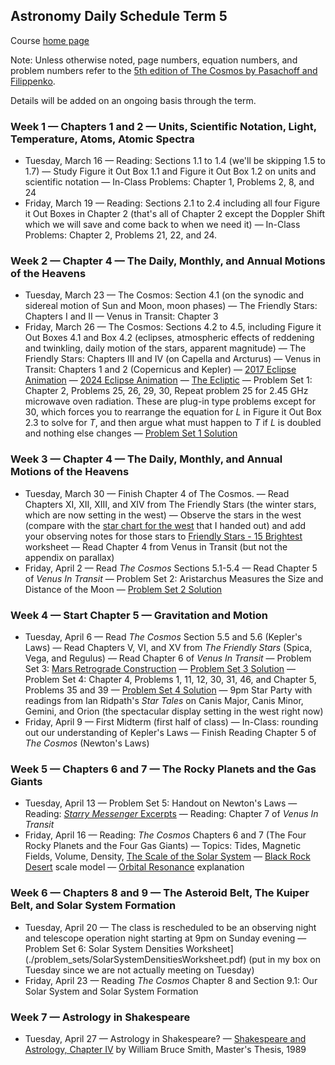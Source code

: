 ## Astronomy Daily Schedule Term 5

Course [home page](./)

Note: Unless otherwise noted, page numbers, equation numbers, and problem numbers refer to the [5th edition of The Cosmos by Pasachoff and Filippenko](https://www.amazon.com/Cosmos-Astronomy-New-Millennium/dp/1108431380).

Details will be added on an ongoing basis through the term.

### Week 1 &mdash; Chapters 1 and 2 &mdash; Units, Scientific Notation, Light, Temperature, Atoms, Atomic Spectra

* Tuesday, March 16 &mdash; Reading: Sections 1.1 to 1.4 (we'll be skipping 1.5 to 1.7) &mdash; Study Figure it Out Box 1.1 and Figure it Out Box 1.2 on units and scientific notation &mdash; In-Class Problems: Chapter 1, Problems 2, 8, and 24
* Friday, March 19 &mdash; Reading: Sections 2.1 to 2.4 including all four Figure it Out Boxes in Chapter 2 (that's all of Chapter 2 except the Doppler Shift which we will save and come back to when we need it) &mdash; In-Class Problems: Chapter 2, Problems 21, 22, and 24.

### Week 2 &mdash; Chapter 4 &mdash; The Daily, Monthly, and Annual Motions of the Heavens

* Tuesday, March 23 &mdash; The Cosmos: Section 4.1 (on the synodic and sidereal motion of Sun and Moon, moon phases) &mdash; The Friendly Stars: Chapters I and II &mdash; Venus in Transit: Chapter 3
* Friday, March 26 &mdash; The Cosmos: Sections 4.2 to 4.5, including Figure it Out Boxes 4.1 and Box 4.2 (eclipses, atmospheric effects of reddening and twinkling, daily motion of the stars, apparent magnitude)  &mdash; The Friendly Stars: Chapters III and IV (on Capella and Arcturus) &mdash; Venus in Transit: Chapters 1 and 2 (Copernicus and Kepler) &mdash; [2017 Eclipse Animation](https://youtu.be/yKFPL9xBe_U) &mdash; [2024 Eclipse Animation](https://eclipse.gsfc.nasa.gov/SEpath/SEpath2001/SE2024Apr08Tpath.html) &mdash; [The Ecliptic](https://youtu.be/eeQwYrfmvoQ) &mdash; Problem Set 1: Chapter 2, Problems 25, 26, 29, 30, Repeat problem 25 for 2.45 GHz microwave oven radiation. These are plug-in type problems except for 30, which forces you to rearrange the equation for *L* in Figure it Out Box 2.3 to solve for *T*, and then argue what must happen to *T* if *L* is doubled and nothing else changes &mdash; [Problem Set 1 Solution](./problem_sets/Astro-PS01.pdf)

### Week 3 &mdash; Chapter 4 &mdash; The Daily, Monthly, and Annual Motions of the Heavens

* Tuesday, March 30 &mdash; Finish Chapter 4 of The Cosmos. &mdash; Read Chapters XI, XII, XIII, and XIV from The Friendly Stars (the winter stars, which are now setting in the west) &mdash; Observe the stars in the west (compare with the [star chart for the west](./resources/StarChartWest-2021-03-26.png) that I handed out) and add your observing notes for those stars to [Friendly Stars - 15 Brightest](./resources/FriendlyStars-15Brightest.pdf) worksheet &mdash; Read Chapter 4 from Venus in Transit (but not the appendix on parallax)
* Friday, April 2 &mdash; Read *The Cosmos* Sections 5.1-5.4 &mdash; Read Chapter 5 of *Venus In Transit* &mdash; Problem Set 2: Aristarchus Measures the Size and Distance of the Moon &mdash; [Problem Set 2 Solution](./problem_sets/Astro-PS02.pdf)

### Week 4 &mdash; Start Chapter 5 &mdash; Gravitation and Motion

* Tuesday, April 6 &mdash; Read *The Cosmos* Section 5.5 and 5.6 (Kepler's Laws) &mdash; Read Chapters V, VI, and XV from *The Friendly Stars* (Spica, Vega, and Regulus) &mdash; Read Chapter 6 of *Venus In Transit* &mdash; Problem Set 3: [Mars Retrograde Construction](./resources/MarsRetrogradeConstruction-2021-04-02.pdf) &mdash; [Problem Set 3 Solution](./problem_sets/Astro-PS03.pdf) &mdash; Problem Set 4: Chapter 4, Problems 1, 11, 12, 30, 31, 46, and Chapter 5, Problems 35 and 39 &mdash; [Problem Set 4 Solution](./problem_sets/Astro-PS04.pdf) &mdash; 9pm Star Party with readings from Ian Ridpath's *Star Tales* on Canis Major, Canis Minor, Gemini, and Orion (the spectacular display setting in the west right now)
* Friday, April 9 &mdash; First Midterm (first half of class) &mdash; In-Class: rounding out our understanding of Kepler's Laws &mdash; Finish Reading Chapter 5 of *The Cosmos* (Newton's Laws) 

### Week 5 &mdash; Chapters 6 and 7 &mdash; The Rocky Planets and the Gas Giants

* Tuesday, April 13 &mdash; Problem Set 5: Handout on Newton's Laws &mdash; Reading: [*Starry Messenger* Excerpts](./resources/StarryMessengerExcerpts.pdf) &mdash; Reading: Chapter 7 of *Venus In Transit*
* Friday, April 16 &mdash; Reading: *The Cosmos* Chapters 6 and 7 (The Four Rocky Planets and the Four Gas Giants) &mdash; Topics: Tides, Magnetic Fields, Volume, Density, [The Scale of the Solar System](./resources/SolarSystemSizes.pdf) &mdash; [Black Rock Desert](https://vimeo.com/139407849) scale model &mdash; [Orbital Resonance](https://youtu.be/Qyn64b4LNJ0) explanation

### Week 6 &mdash; Chapters 8 and 9 &mdash; The Asteroid Belt, The Kuiper Belt, and Solar System Formation

* Tuesday, April 20 &mdash; The class is rescheduled to be an observing night and telescope operation night starting at 9pm on Sunday evening &mdash; Problem Set 6: Solar System Densities Worksheet](./problem_sets/SolarSystemDensitiesWorksheet.pdf) (put in my box on Tuesday since we are not actually meeting on Tuesday)
* Friday, April 23 &mdash; Reading *The Cosmos* Chapter 8 and Section 9.1: Our Solar System and Solar System Formation

### Week 7 &mdash; Astrology in Shakespeare

* Tuesday, April 27 &mdash; Astrology in Shakespeare? &mdash; [Shakespeare and Astrology, Chapter IV](https://scholarship.richmond.edu/cgi/viewcontent.cgi?article=2094&context=masters-theses) by William Bruce Smith, Master's Thesis, 1989

